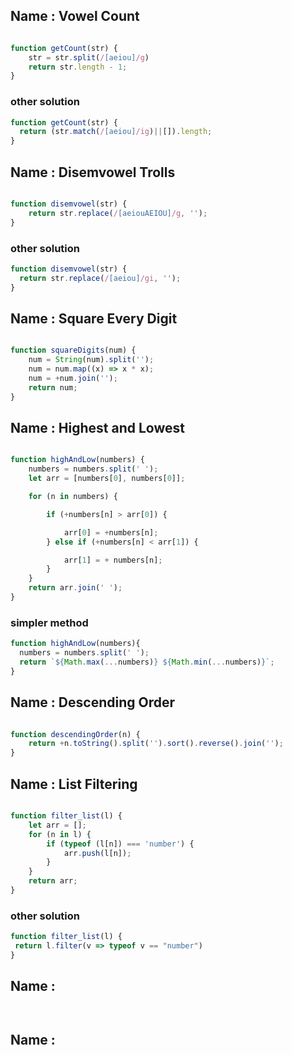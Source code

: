 ## Name : Vowel Count

```js

function getCount(str) {
    str = str.split(/[aeiou]/g)
    return str.length - 1;
}

```

### other solution

```js
function getCount(str) {
  return (str.match(/[aeiou]/ig)||[]).length;
}
```

## Name : Disemvowel Trolls

```js

function disemvowel(str) {
    return str.replace(/[aeiouAEIOU]/g, '');
}

```

### other solution
```js
function disemvowel(str) {
  return str.replace(/[aeiou]/gi, '');
}
```

## Name : Square Every Digit

```js

function squareDigits(num) {
    num = String(num).split('');
    num = num.map((x) => x * x);
    num = +num.join('');
    return num;
}

```

## Name : Highest and Lowest

```js

function highAndLow(numbers) {
    numbers = numbers.split(' ');
    let arr = [numbers[0], numbers[0]];

    for (n in numbers) {

        if (+numbers[n] > arr[0]) {

            arr[0] = +numbers[n];
        } else if (+numbers[n] < arr[1]) {

            arr[1] = + numbers[n];
        }
    }
    return arr.join(' ');
}

```

### simpler method

```js
function highAndLow(numbers){
  numbers = numbers.split(' ');
  return `${Math.max(...numbers)} ${Math.min(...numbers)}`;
}
```

## Name : Descending Order

```js

function descendingOrder(n) {
    return +n.toString().split('').sort().reverse().join('');
}

```

## Name : List Filtering

```js

function filter_list(l) {
    let arr = [];
    for (n in l) {
        if (typeof (l[n]) === 'number') {
            arr.push(l[n]);
        }
    }
    return arr;
}

```

### other solution

```js
function filter_list(l) {
 return l.filter(v => typeof v == "number")
}
```

## Name : 

```js



```

## Name : 

```js



```